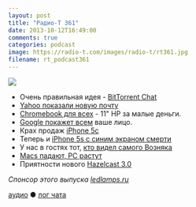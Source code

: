 ```yaml
---
layout: post
title: "Радио-Т 361"
date: 2013-10-12T16:49:00
comments: true
categories: podcast
image: https://radio-t.com/images/radio-t/rt361.jpg
filename: rt_podcast361
---
```

![](https://radio-t.com/images/radio-t/rt361.jpg)

* Очень правильная идея - [BitTorrent Chat](http://blog.bittorrent.com/2013/09/30/now-in-labs-building-secure-server-less-messaging-with-bittorrent-chat/)
* [Yahoo показали новую почту](http://www.theverge.com/2013/10/8/4815176/yahoo-unveils-total-email-redesign-inspired-by-flickr-and-tumblr)
* [Chromebook для всех](http://www.theverge.com/2013/10/8/4815792/google-multi-color-hp-chromebook-11-price-availability) -  11" HP за малые деньги.
* [Google покажет всем](http://thenextweb.com/google/2013/10/11/google-reveals-plans-use-name-photo-alongside-shared-endorsements-ads-web/) ваше лицо.
* Крах продаж [iPhone 5c](http://9to5mac.com/2013/10/11/q4-iphone-5c-sales-may-have-been-a-third-down-on-early-estimates-key-analyst/)
* Теперь и [iPhone 5s с синим экраном смерти](http://allthingsd.com/20131011/apps-on-iphone-5s-crashing-at-twice-the-rate-as-on-iphone-5-iphone-5c/)
* У нас в гостях тот, [кто видел самого Возняка](http://www.gazeta.ru/social/2013/10/12/5703201.shtml)
* [Macs падают, PC растут](http://money.cnn.com/2013/10/10/technology/mac-pc-sales/index.html)
* Приятности нового [Hazelcast 3.0](http://www.infoq.com/news/2013/10/hazelcast-3.0)

_Спонсор этого выпуска [ledlamps.ru](http://ledlamps.ru)_

[аудио](http://cdn.radio-t.com/rt_podcast361.mp3) ● [лог чата](http://chat.radio-t.com/logs/radio-t-361.html)
<audio src="http://cdn.radio-t.com/rt_podcast361.mp3" preload="none"></audio>
